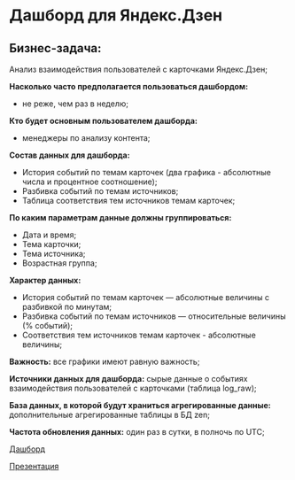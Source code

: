 # Дашборд для Яндекс.Дзен
## Бизнес-задача:
Анализ взаимодействия пользователей с карточками Яндекс.Дзен;

**Насколько часто предполагается пользоваться дашбордом:**

- не реже, чем раз в неделю;

**Кто будет основным пользователем дашборда:**

- менеджеры по анализу контента;

**Состав данных для дашборда:**
- История событий по темам карточек (два графика - абсолютные числа и процентное соотношение);
- Разбивка событий по темам источников;
- Таблица соответствия тем источников темам карточек;

**По каким параметрам данные должны группироваться:**
- Дата и время;
- Тема карточки;
- Тема источника;
- Возрастная группа;

**Характер данных:**
- История событий по темам карточек — абсолютные величины с разбивкой по минутам;
- Разбивка событий по темам источников — относительные величины (% событий);
- Соответствия тем источников темам карточек - абсолютные величины;

**Важность:** все графики имеют равную важность;

**Источники данных для дашборда:** cырые данные о событиях взаимодействия пользователей с карточками (таблица log_raw);

**База данных, в которой будут храниться агрегированные данные:** дополнительные агрегированные таблицы в БД zen;

**Частота обновления данных:** один раз в сутки, в полночь по UTC;

[Дашборд](https://public.tableau.com/app/profile/nadezhda.rudova/viz/__16769226368130/Dashboard1)

[Презентация](https://disk.yandex.ru/i/jqfQQFhvMVxlxw)

